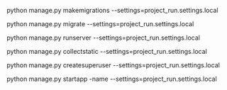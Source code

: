 python manage.py makemigrations --settings=project_run.settings.local

python manage.py migrate --settings=project_run.settings.local

python manage.py runserver --settings=project_run.settings.local

python manage.py collectstatic --settings=project_run.settings.local


python manage.py createsuperuser --settings=project_run.settings.local

python manage.py startapp -name --settings=project_run.settings.local

